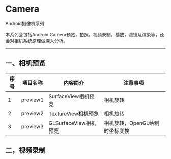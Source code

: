 # Camera

Android摄像机系列

本系列会包括Android Camera预览，拍照，视频录制，播放，滤镜及渲染等，还会对相机系统原理做深入分析。

------

## **一、相机预览**

|序号|项目名称|内容简介|注意事项|
|--- |-------|-------|-------|
|1|preview1|SurfaceView相机预览|相机旋转|
|2|preview2|TextureView相机预览|相机旋转|
|3|preview3|GLSurfaceView相机预览|相机旋转，OpenGL绘制时坐标变换|

## **二，视频录制**

